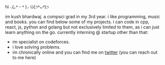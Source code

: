       
    
hi        ⸜(｡˃ ᵕ ˂ )⸝           ଘ(੭˃ᴗ˂)੭

im kush bhardwaj. a compsci grad in my 3rd year. i like programming, music and books. you can find below some of my projects. i can code in cpp, react, js, python and golang but not exclusively limited to them, as i can just learn anything on the go.
currently interning @ startup
other than that:
- im specialist on codeforces.
- i love solving problems. 
- im chronically online and you can find me on [twitter](https://x.com/kucchi09)  (you can reach out to me here) 
 
